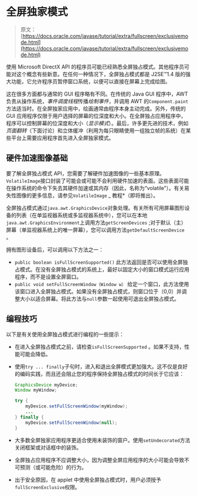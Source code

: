 # 全屏独家模式

> 原文： [https://docs.oracle.com/javase/tutorial/extra/fullscreen/exclusivemode.html](https://docs.oracle.com/javase/tutorial/extra/fullscreen/exclusivemode.html)

使用 Microsoft DirectX API 的程序员可能已经熟悉全屏独占模式。其他程序员可能对这个概念有些新意。在任何一种情况下，全屏独占模式都是 J2SE™1.4 版的强大功能，它允许程序员暂停窗口系统，以便可以直接在屏幕上完成绘图。

这在很多方面都与通常的 GUI 程序略有不同。在传统的 Java GUI 程序中，AWT 负责从操作系统，*事件调度线程*传播*绘制事件*，并调用 AWT 的`Component.paint`方法适当时。在全屏独家应用中，绘画通常由程序本身主动完成。另外，传统的 GUI 应用程序仅限于用户选择的屏幕的位深度和大小。在全屏独占应用程序中，程序可以控制屏幕的位深度和大小（*显示模式*）。最后，许多更先进的技术，例如*页面翻转*（下面讨论）和立体缓冲（利用为每只眼睛使用一组独立帧的系统）在某些平台上需要应用程序首先进入全屏独家模式。

## 硬件加速图像基础

要了解全屏独占模式 API，您需要了解硬件加速图像的一些基本原理。 `VolatileImage`接口封装了可能会或可能不会利用硬件加速的表面。这些表面可能在操作系统的命令下失去其硬件加速或其内存（因此，名称为“volatile”）。有关易失性图像的更多信息，请参见`VolatileImage` _ 教程*（即将推出）。

全屏独占模式通过`java.awt.GraphicsDevice`对象处理。有关所有可用屏幕图形设备的列表（在单监视器系统或多监视器系统中），您可以在本地`java.awt.GraphicsEnvironment`上调用方法`getScreenDevices` ;对于默认（主）屏幕（单监视器系统上的唯一屏幕），您可以调用方法`getDefaultScreenDevice` 。

拥有图形设备后，可以调用以下方法之一：

*   `public boolean isFullScreenSupported()`
    此方法返回是否可以使用全屏独占模式。在没有全屏独占模式的系统上，最好以固定大小的窗口模式运行应用程序，而不是设置全屏窗口。
*   `public void setFullScreenWindow（Window w）`
    给定一个窗口，此方法使用该窗口进入全屏独占模式。如果没有全屏独占模式，则窗口位于（0,0）并调整大小以适合屏幕。将此方法与`null`参数一起使用可退出全屏独占模式。

## 编程技巧

以下是有关使用全屏独占模式进行编程的一些提示：

*   在进入全屏独占模式之前，请检查`isFullScreenSupported` 。如果不支持，性能可能会降低。
*   使用`try ... finally`子句时，进入和退出全屏模式更加强大。这不仅是良好的编码实践，而且还会阻止您的程序保持全屏独占模式的时间长于它应该：

    ```java
    GraphicsDevice myDevice;
    Window myWindow;

    try {
        myDevice.setFullScreenWindow(myWindow);
        ...
    } finally {
        myDevice.setFullScreenWindow(null);
    }

    ```

*   大多数全屏独家应用程序更适合使用未装饰的窗户。使用`setUndecorated`方法关闭框架或对话框中的装饰。
*   全屏独占应用程序不应调整大小，因为调整全屏应用程序的大小可能会导致不可预测（或可能危险）的行为。
*   出于安全原因，在 applet 中使用全屏独占模式时，用户必须授予`fullScreenExclusive`权限。